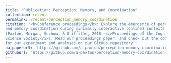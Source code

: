 ```yaml
---
title: "Publication: Perception, Memory, and Coordination"
collection: recent
permalink: /recent/perception_memory_coordination
citation: '<b>Conference proceedings</b>: Explore the emergence of perceptual
and memory coordination during minimally interactive (online) contexts
(Paxton, Morgan, Suchow, & Griffiths, 2018, <i>Proceedings of the Cognitive
Science Society</i>). Read our proceedings paper, and check out the code
for our experiment and analyses on our GitHub repository!'
oa_paperurl: 'https://github.com/a-paxton/perception-memory-coordination/blob/master/study_1-cogsci2018/paxton_05_13.pdf'
githuburl: 'https://github.com/a-paxton/perception-memory-coordination'
---
```

